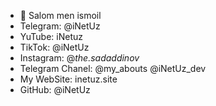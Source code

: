 - 👋 Salom men ismoil
- Telegram: @iNetUz
- YuTube: iNetuz
- TikTok: @iNetUz
- Instagram: @_the.sadaddinov_
- Telegram Chanel: @my_abouts @iNetUz_dev
- My WebSite: inetuz.site
- GitHub: @iNetUz
